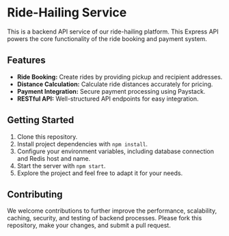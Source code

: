 # Ride-Hailing Service

This is a backend API service of our ride-hailing platform. This Express API powers the core functionality of the ride booking and payment system.

## Features

- **Ride Booking:** Create rides by providing pickup and recipient addresses.
- **Distance Calculation:** Calculate ride distances accurately for pricing.
- **Payment Integration:** Secure payment processing using Paystack.
- **RESTful API:** Well-structured API endpoints for easy integration.

## Getting Started

1. Clone this repository.
2. Install project dependencies with `npm install`.
3. Configure your environment variables, including database connection and Redis host and name.
4. Start the server with `npm start`.
5. Explore the project and feel free to adapt it for your needs.

## Contributing

We welcome contributions to further improve the performance, scalability, caching, security, and testing of backend processes. Please fork this repository, make your changes, and submit a pull request.


